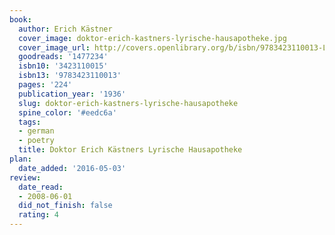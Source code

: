 ```yaml
---
book:
  author: Erich Kästner
  cover_image: doktor-erich-kastners-lyrische-hausapotheke.jpg
  cover_image_url: http://covers.openlibrary.org/b/isbn/9783423110013-L.jpg
  goodreads: '1477234'
  isbn10: '3423110015'
  isbn13: '9783423110013'
  pages: '224'
  publication_year: '1936'
  slug: doktor-erich-kastners-lyrische-hausapotheke
  spine_color: '#eedc6a'
  tags:
  - german
  - poetry
  title: Doktor Erich Kästners Lyrische Hausapotheke
plan:
  date_added: '2016-05-03'
review:
  date_read:
  - 2008-06-01
  did_not_finish: false
  rating: 4
---
```

